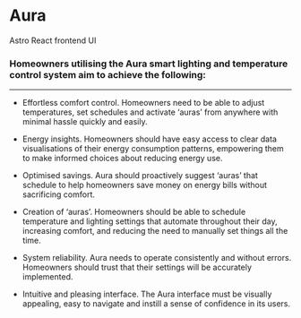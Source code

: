 # Aura

Astro React frontend UI

### Homeowners utilising the Aura smart lighting and temperature control system aim to achieve the following:

---

- Effortless comfort control. Homeowners need to be able to adjust temperatures, set schedules and activate ‘auras’ from anywhere with minimal hassle quickly and easily. 

- Energy insights. Homeowners should have easy access to clear data visualisations of their energy consumption patterns, empowering them to make informed choices about reducing energy use. 

- Optimised savings. Aura should proactively suggest ‘auras’ that schedule to help homeowners save money on energy bills without sacrificing comfort. 

- Creation of ‘auras’. Homeowners should be able to schedule temperature and lighting settings that automate throughout their day, increasing comfort, and reducing the need to manually set things all the time. 

- System reliability. Aura needs to operate consistently and without errors. Homeowners should trust that their settings will be accurately implemented. 

- Intuitive and pleasing interface. The Aura interface must be visually appealing, easy to navigate and instill a sense of confidence in its users.  


